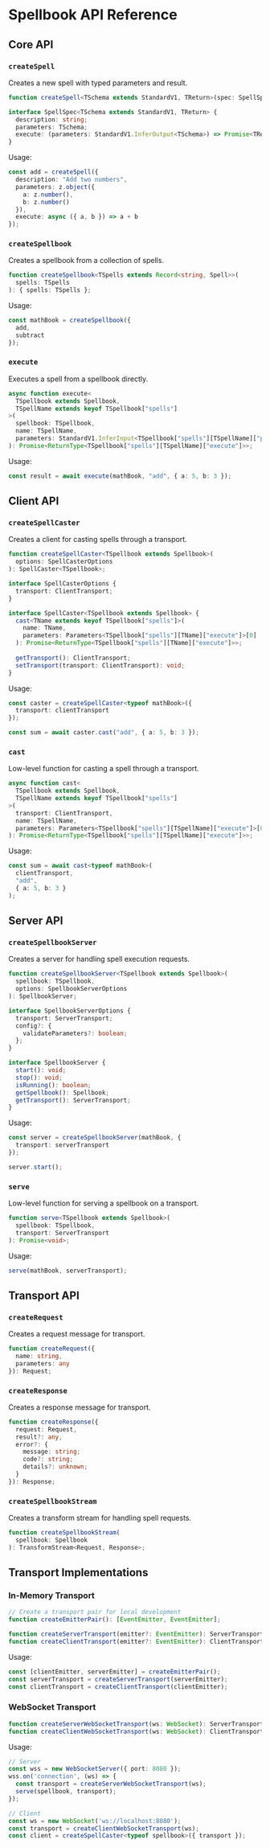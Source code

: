 # Spellbook API Reference

## Core API

### `createSpell`

Creates a new spell with typed parameters and result.

```typescript
function createSpell<TSchema extends StandardV1, TReturn>(spec: SpellSpec<TSchema, TReturn>): Spell<TSchema, TReturn>

interface SpellSpec<TSchema extends StandardV1, TReturn> {
  description: string;
  parameters: TSchema;
  execute: (parameters: StandardV1.InferOutput<TSchema>) => Promise<TReturn>;
}
```

Usage:
```typescript
const add = createSpell({
  description: "Add two numbers",
  parameters: z.object({
    a: z.number(),
    b: z.number()
  }),
  execute: async ({ a, b }) => a + b
});
```

### `createSpellbook`

Creates a spellbook from a collection of spells.

```typescript
function createSpellbook<TSpells extends Record<string, Spell>>(
  spells: TSpells
): { spells: TSpells };
```

Usage:
```typescript
const mathBook = createSpellbook({
  add,
  subtract
});
```

### `execute`

Executes a spell from a spellbook directly.

```typescript
async function execute<
  TSpellbook extends Spellbook,
  TSpellName extends keyof TSpellbook["spells"]
>(
  spellbook: TSpellbook,
  name: TSpellName,
  parameters: StandardV1.InferInput<TSpellbook["spells"][TSpellName]["parameters"]>
): Promise<ReturnType<TSpellbook["spells"][TSpellName]["execute"]>>;
```

Usage:
```typescript
const result = await execute(mathBook, "add", { a: 5, b: 3 });
```

## Client API

### `createSpellCaster`

Creates a client for casting spells through a transport.

```typescript
function createSpellCaster<TSpellbook extends Spellbook>(
  options: SpellCasterOptions
): SpellCaster<TSpellbook>;

interface SpellCasterOptions {
  transport: ClientTransport;
}

interface SpellCaster<TSpellbook extends Spellbook> {
  cast<TName extends keyof TSpellbook["spells"]>(
    name: TName,
    parameters: Parameters<TSpellbook["spells"][TName]["execute"]>[0]
  ): Promise<ReturnType<TSpellbook["spells"][TName]["execute"]>>;
  
  getTransport(): ClientTransport;
  setTransport(transport: ClientTransport): void;
}
```

Usage:
```typescript
const caster = createSpellCaster<typeof mathBook>({
  transport: clientTransport
});

const sum = await caster.cast("add", { a: 5, b: 3 });
```

### `cast`

Low-level function for casting a spell through a transport.

```typescript
async function cast<
  TSpellbook extends Spellbook,
  TSpellName extends keyof TSpellbook["spells"]
>(
  transport: ClientTransport,
  name: TSpellName,
  parameters: Parameters<TSpellbook["spells"][TSpellName]["execute"]>[0]
): Promise<ReturnType<TSpellbook["spells"][TSpellName]["execute"]>>;
```

Usage:
```typescript
const sum = await cast<typeof mathBook>(
  clientTransport,
  "add",
  { a: 5, b: 3 }
);
```

## Server API

### `createSpellbookServer`

Creates a server for handling spell execution requests.

```typescript
function createSpellbookServer<TSpellbook extends Spellbook>(
  spellbook: TSpellbook,
  options: SpellbookServerOptions
): SpellbookServer;

interface SpellbookServerOptions {
  transport: ServerTransport;
  config?: {
    validateParameters?: boolean;
  };
}

interface SpellbookServer {
  start(): void;
  stop(): void;
  isRunning(): boolean;
  getSpellbook(): Spellbook;
  getTransport(): ServerTransport;
}
```

Usage:
```typescript
const server = createSpellbookServer(mathBook, {
  transport: serverTransport
});

server.start();
```

### `serve`

Low-level function for serving a spellbook on a transport.

```typescript
function serve<TSpellbook extends Spellbook>(
  spellbook: TSpellbook,
  transport: ServerTransport
): Promise<void>;
```

Usage:
```typescript
serve(mathBook, serverTransport);
```

## Transport API

### `createRequest`

Creates a request message for transport.

```typescript
function createRequest({
  name: string,
  parameters: any
}): Request;
```

### `createResponse`

Creates a response message for transport.

```typescript
function createResponse({
  request: Request,
  result?: any,
  error?: {
    message: string;
    code?: string;
    details?: unknown;
  }
}): Response;
```

### `createSpellbookStream`

Creates a transform stream for handling spell requests.

```typescript
function createSpellbookStream(
  spellbook: Spellbook
): TransformStream<Request, Response>;
```

## Transport Implementations

### In-Memory Transport

```typescript
// Create a transport pair for local development
function createEmitterPair(): [EventEmitter, EventEmitter];

function createServerTransport(emitter?: EventEmitter): ServerTransport;
function createClientTransport(emitter?: EventEmitter): ClientTransport;
```

Usage:
```typescript
const [clientEmitter, serverEmitter] = createEmitterPair();
const serverTransport = createServerTransport(serverEmitter);
const clientTransport = createClientTransport(clientEmitter);
```

### WebSocket Transport

```typescript
function createServerWebSocketTransport(ws: WebSocket): ServerTransport;
function createClientWebSocketTransport(ws: WebSocket): ClientTransport;
```

Usage:
```typescript
// Server
const wss = new WebSocketServer({ port: 8080 });
wss.on('connection', (ws) => {
  const transport = createServerWebSocketTransport(ws);
  serve(spellbook, transport);
});

// Client
const ws = new WebSocket('ws://localhost:8080');
const transport = createClientWebSocketTransport(ws);
const client = createSpellCaster<typeof spellbook>({ transport });
``` 